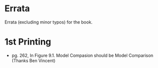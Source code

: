 # Errata

Errata (excluding minor typos) for the book.

# 1st Printing
* pg. 262, In Figure 9.1. Model Compasion should be Model Comparison (Thanks Ben Vincent)
